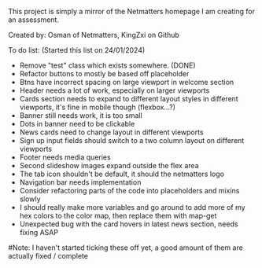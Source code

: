 This project is simply a mirror of the Netmatters homepage I am creating for an assessment.

Created by: Osman of Netmatters, KingZxi on Github

To do list: (Started this list on 24/01/2024)

- Remove "test" class which exists somewhere. (DONE)
- Refactor buttons to mostly be based off placeholder
- Btns have incorrect spacing on large viewport in welcome section
- Header needs a lot of work, especially on larger viewports
- Cards section needs to expand to different layout styles in different viewports, it's fine in mobile though (flexbox...?)
- Banner still needs work, it is too small
- Dots in banner need to be clickable
- News cards need to change layout in different viewports
- Sign up input fields should switch to a two column layout on different viewports
- Footer needs media queries
- Second slideshow images expand outside the flex area
- The tab icon shouldn't be default, it should the netmatters logo
- Navigation bar needs implementation
- Consider refactoring parts of the code into placeholders and mixins slowly
- I should really make more variables and go around to add more of my hex colors to the color map, then replace them with map-get
- Unexpected bug with the card hovers in latest news section, needs fixing ASAP


#Note: I haven't started ticking these off yet, a good amount of them are actually fixed / complete
